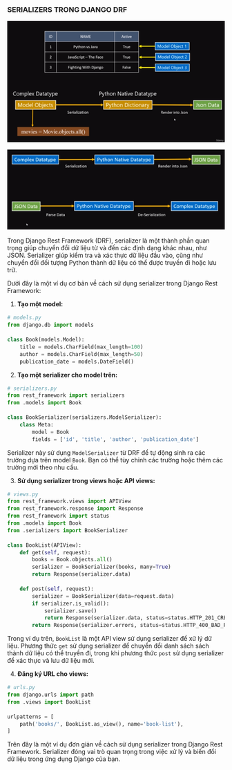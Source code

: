 
### SERIALIZERS TRONG DJANGO DRF

![1700447059587](image/README/1700447059587.png)

![1700447222262](image/README/1700447222262.png)

Trong Django Rest Framework (DRF), serializer là một thành phần quan trọng giúp chuyển đổi dữ liệu từ và đến các định dạng khác nhau, như JSON. Serializer giúp kiểm tra và xác thực dữ liệu đầu vào, cũng như chuyển đổi đối tượng Python thành dữ liệu có thể được truyền đi hoặc lưu trữ.

Dưới đây là một ví dụ cơ bản về cách sử dụng serializer trong Django Rest Framework:

1. **Tạo một model:**

```python
# models.py
from django.db import models

class Book(models.Model):
    title = models.CharField(max_length=100)
    author = models.CharField(max_length=50)
    publication_date = models.DateField()
```

2. **Tạo một serializer cho model trên:**

```python
# serializers.py
from rest_framework import serializers
from .models import Book

class BookSerializer(serializers.ModelSerializer):
    class Meta:
        model = Book
        fields = ['id', 'title', 'author', 'publication_date']
```

Serializer này sử dụng `ModelSerializer` từ DRF để tự động sinh ra các trường dựa trên model `Book`. Bạn có thể tùy chỉnh các trường hoặc thêm các trường mới theo nhu cầu.

3. **Sử dụng serializer trong views hoặc API views:**

```python
# views.py
from rest_framework.views import APIView
from rest_framework.response import Response
from rest_framework import status
from .models import Book
from .serializers import BookSerializer

class BookList(APIView):
    def get(self, request):
        books = Book.objects.all()
        serializer = BookSerializer(books, many=True)
        return Response(serializer.data)

    def post(self, request):
        serializer = BookSerializer(data=request.data)
        if serializer.is_valid():
            serializer.save()
            return Response(serializer.data, status=status.HTTP_201_CREATED)
        return Response(serializer.errors, status=status.HTTP_400_BAD_REQUEST)
```

Trong ví dụ trên, `BookList` là một API view sử dụng serializer để xử lý dữ liệu. Phương thức `get` sử dụng serializer để chuyển đổi danh sách sách thành dữ liệu có thể truyền đi, trong khi phương thức `post` sử dụng serializer để xác thực và lưu dữ liệu mới.

4. **Đăng ký URL cho views:**

```python
# urls.py
from django.urls import path
from .views import BookList

urlpatterns = [
    path('books/', BookList.as_view(), name='book-list'),
]
```

Trên đây là một ví dụ đơn giản về cách sử dụng serializer trong Django Rest Framework. Serializer đóng vai trò quan trọng trong việc xử lý và biến đổi dữ liệu trong ứng dụng Django của bạn.
